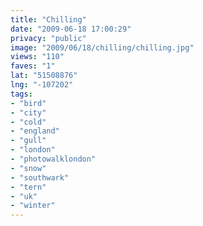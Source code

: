 ```yaml
---
title: "Chilling"
date: "2009-06-18 17:00:29"
privacy: "public"
image: "2009/06/18/chilling/chilling.jpg"
views: "110"
faves: "1"
lat: "51508876"
lng: "-107202"
tags:
- "bird"
- "city"
- "cold"
- "england"
- "gull"
- "london"
- "photowalklondon"
- "snow"
- "southwark"
- "tern"
- "uk"
- "winter"
---
```

<a href="/photos/2009/06/18/chilling" rel="nofollow"></a>
